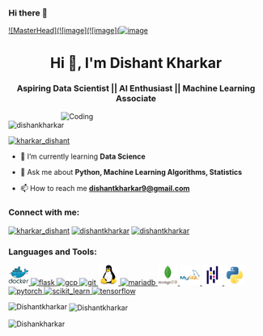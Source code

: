 ### Hi there 👋

[![MasterHead](![image](![image](![image](https://github.com/Dishantkharkar/Dishantkharkar/assets/130529528/17e51d32-b72f-4ab4-9659-ab9e9b93fafa)](https://Dishantkharkar.io)

<h1 align="center">Hi 👋, I'm Dishant Kharkar</h1>
<h3 align="center">Aspiring Data Scientist || AI Enthusiast ||  Machine Learning Associate</h3>
<img align="right" alt="Coding" width="400" src="https://cdn.dribbble.com/users/1162077/screenshots/3848914/programmer.gif">


<p align="left"> <img src="https://komarev.com/ghpvc/?username=dishankharkar&label=Profile%20views&color=0e75b6&style=flat" alt="dishankharkar" /> </p>

<p align="left"> <a href="https://twitter.com/kharkar_dishant" target="blank"><img src="https://img.shields.io/twitter/follow/kharkar_dishant?logo=twitter&style=for-the-badge" alt="kharkar_dishant" /></a> </p>

- 🌱 I’m currently learning **Data Science**

- 💬 Ask me about **Python, Machine Learning Algorithms, Statistics**

- 📫 How to reach me **dishantkharkar9@gmail.com**

<h3 align="left">Connect with me:</h3>
<p align="left">
<a href="https://twitter.com/kharkar_dishant" target="blank"><img align="center" src="https://raw.githubusercontent.com/rahuldkjain/github-profile-readme-generator/master/src/images/icons/Social/twitter.svg" alt="kharkar_dishant" height="30" width="40" /></a>
<a href="https://linkedin.com/in/dishantkharkar" target="blank"><img align="center" src="https://raw.githubusercontent.com/rahuldkjain/github-profile-readme-generator/master/src/images/icons/Social/linked-in-alt.svg" alt="dishantkharkar" height="30" width="40" /></a>
<a href="https://kaggle.com/dishantkharkar" target="blank"><img align="center" src="https://raw.githubusercontent.com/rahuldkjain/github-profile-readme-generator/master/src/images/icons/Social/kaggle.svg" alt="dishantkharkar" height="30" width="40" /></a>
</p>

<h3 align="left">Languages and Tools:</h3>
<p align="left"> <a href="https://www.docker.com/" target="_blank" rel="noreferrer"> <img src="https://raw.githubusercontent.com/devicons/devicon/master/icons/docker/docker-original-wordmark.svg" alt="docker" width="40" height="40"/> </a> <a href="https://flask.palletsprojects.com/" target="_blank" rel="noreferrer"> <img src="https://www.vectorlogo.zone/logos/pocoo_flask/pocoo_flask-icon.svg" alt="flask" width="40" height="40"/> </a> <a href="https://cloud.google.com" target="_blank" rel="noreferrer"> <img src="https://www.vectorlogo.zone/logos/google_cloud/google_cloud-icon.svg" alt="gcp" width="40" height="40"/> </a> <a href="https://git-scm.com/" target="_blank" rel="noreferrer"> <img src="https://www.vectorlogo.zone/logos/git-scm/git-scm-icon.svg" alt="git" width="40" height="40"/> </a> <a href="https://www.linux.org/" target="_blank" rel="noreferrer"> <img src="https://raw.githubusercontent.com/devicons/devicon/master/icons/linux/linux-original.svg" alt="linux" width="40" height="40"/> </a> <a href="https://mariadb.org/" target="_blank" rel="noreferrer"> <img src="https://www.vectorlogo.zone/logos/mariadb/mariadb-icon.svg" alt="mariadb" width="40" height="40"/> </a> <a href="https://www.mongodb.com/" target="_blank" rel="noreferrer"> <img src="https://raw.githubusercontent.com/devicons/devicon/master/icons/mongodb/mongodb-original-wordmark.svg" alt="mongodb" width="40" height="40"/> </a> <a href="https://www.mysql.com/" target="_blank" rel="noreferrer"> <img src="https://raw.githubusercontent.com/devicons/devicon/master/icons/mysql/mysql-original-wordmark.svg" alt="mysql" width="40" height="40"/> </a> <a href="https://pandas.pydata.org/" target="_blank" rel="noreferrer"> <img src="https://raw.githubusercontent.com/devicons/devicon/2ae2a900d2f041da66e950e4d48052658d850630/icons/pandas/pandas-original.svg" alt="pandas" width="40" height="40"/> </a> <a href="https://www.python.org" target="_blank" rel="noreferrer"> <img src="https://raw.githubusercontent.com/devicons/devicon/master/icons/python/python-original.svg" alt="python" width="40" height="40"/> </a> <a href="https://pytorch.org/" target="_blank" rel="noreferrer"> <img src="https://www.vectorlogo.zone/logos/pytorch/pytorch-icon.svg" alt="pytorch" width="40" height="40"/> </a> <a href="https://scikit-learn.org/" target="_blank" rel="noreferrer"> <img src="https://upload.wikimedia.org/wikipedia/commons/0/05/Scikit_learn_logo_small.svg" alt="scikit_learn" width="40" height="40"/> </a> <a href="https://www.tensorflow.org" target="_blank" rel="noreferrer"> <img src="https://www.vectorlogo.zone/logos/tensorflow/tensorflow-icon.svg" alt="tensorflow" width="40" height="40"/> </a> </p>

<p><img align="left" src="https://github-readme-stats.vercel.app/api/top-langs?username=Dishantkharkar&show_icons=true&locale=en&layout=compact" alt="Dishantkharkar" /></p>

<p>&nbsp;<img align="center" src="https://github-readme-stats.vercel.app/api?username=Dishantkharkar&show_icons=true&locale=en" alt="Dishantkharkar" /></p>

<p><img align="center" src="https://github-readme-streak-stats.herokuapp.com/?user=Dishantkharkar&" alt="Dishankharkar" /></p>
